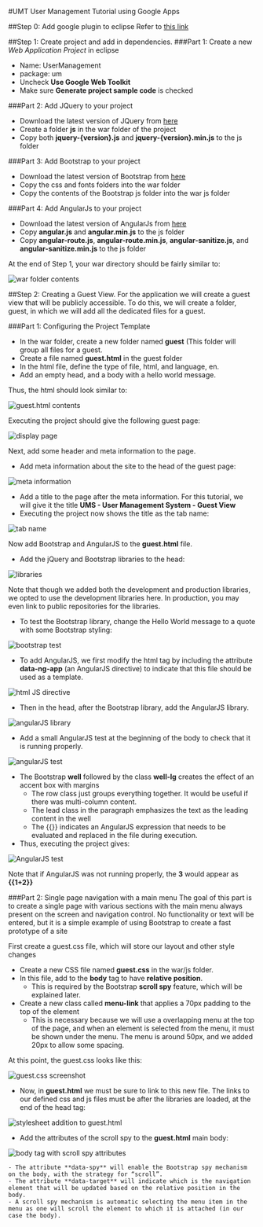 #UMT
User Management Tutorial using Google Apps

##Step 0: Add google plugin to eclipse
Refer to [this link](https://developers.google.com/eclipse/docs/download)

##Step 1: Create project and add in dependencies.
###Part 1:	Create a new *Web Application Project* in eclipse
- Name: UserManagement
- package: um
- Uncheck **Use Google Web Toolkit**
- Make sure **Generate project sample code** is checked

###Part 2:	Add JQuery to your project
- Download the latest version of JQuery from [here](http://jquery.com/download/)
- Create a folder **js** in the war folder of the project
- Copy both **jquery-{version}.js** and **jquery-{version}.min.js** to the js folder

###Part 3:	Add Bootstrap to your project
- Download the latest version of Bootstrap from [here](http://getbootstrap.com/getting-started/)
- Copy the css and fonts folders into the war folder
- Copy the contents of the Bootstrap js folder into the war js folder

###Part 4:	Add AngularJs to your project
- Download the latest version of AngularJs from [here](https://angularjs.org)
- Copy **angular.js** and **angular.min.js** to the js folder
- Copy **angular-route.js**, **angular-route.min.js**, **angular-sanitize.js**, and **angular-sanitize.min.js** to the js folder
 
 At the end of Step 1, your war directory should be fairly similar to:
 
![war folder contents](http://i.imgur.com/CmbdcoX.png)

##Step 2:	Creating a Guest View.
For the application we will create a guest view that will be publicly accessible.  To do this, we will create a folder, guest, in which we will add all the dedicated files for a guest.

###Part 1:	Configuring the Project Template
- In the war folder, create a new folder named **guest** (This folder will group all files for a guest.
- Create a file named **guest.html** in the guest folder
- In the html file, define the type of file, html, and language, en.
- Add an empty head, and a body with a hello world message.

Thus, the html should look similar to:

![guest.html contents](http://i.imgur.com/pVBn1le.png)

Executing the project should give the following guest page:

![display page](http://i.imgur.com/NIwXOd2.png)

Next, add some header and meta information to the page.
- Add meta information about the site to the head of the guest page:

![meta information](http://i.imgur.com/P7hjt0I.png)
- Add a title to the page after the meta information. For this tutorial, we will give it the title **UMS - User Management System - Guest View**
- Executing the project now shows the title as the tab name:

![tab name](http://i.imgur.com/i8RpZ9r.png)

Now add Bootstrap and AngularJS to the **guest.html** file.
- Add the jQuery and Bootstrap libraries to the head:

![libraries](http://i.imgur.com/TxvNzhe.png)

Note that though we added both the development and production libraries, we opted to use the development libraries here. In production, you may even link to public repositories for the libraries.
- To test the Bootstrap library, change the Hello World message to a quote with some Bootstrap styling:

![bootstrap test](http://i.imgur.com/An3DKcd.png)
- To add AngularJS, we first modify the html tag by including the attribute **data-ng-app** (an AngularJS directive) to indicate that this file should be used as a template.

![html JS directive](http://i.imgur.com/tAeyyKG.png)

- Then in the head, after the Bootstrap library, add the AngularJS library.

![angularJS library](http://i.imgur.com/lJC5EMC.png)

- Add a small AngularJS test at the beginning of the body to check that it is running properly.

![angularJS test](http://i.imgur.com/MPP1Vnp.png)

- The Bootstrap **well** followed by the class **well-lg** creates the effect of an accent box with margins
	- The row class just groups everything together. It would be useful if there was multi-column content.
	- The lead class in the paragraph emphasizes the text as the leading content in the well
	- The {{}} indicates an AngularJS expression that needs to be evaluated and replaced in the file during execution.
- Thus, executing the project gives:

![AngularJS test](http://i.imgur.com/Y8VWvfy.png)

Note that if AngularJS was not running properly, the **3** would appear as **{{1+2}}**

###Part 2:	Single page navigation with a main menu
The goal of this part is to create a single page with various sections with the main menu always present on the screen and navigation control. No functionality or text will be entered, but it is a simple example of using Bootstrap to create a fast prototype of a site

First create a guest.css file, which will store our layout and other style changes
- Create a new CSS file named **guest.css** in the war/js folder.
- In this file, add to the **body** tag to have **relative position**.
	- This is required by the Bootstrap **scroll spy** feature, which will be explained later.   
- Create a new class called **menu-link** that applies a 70px padding to the top of the element
	- This is necessary because we will use a overlapping menu at the top of the page, and when an element is selected from the menu, it must be shown under the menu. The menu is around 50px, and we added 20px to allow some spacing.

At this point, the guest.css looks like this:

![guest.css screenshot](http://i.imgur.com/1iQsc6O.png)

- Now, in **guest.html** we must be sure to link to this new file. The links to our defined css and js files must be after the libraries are loaded, at the end of the head tag:

![stylesheet addition to guest.html](http://i.imgur.com/BA255yu.png)

- Add the attributes of the scroll spy to the **guest.html** main body:

![body tag with scroll spy attributes](http://i.imgur.com/0q1uUDI.png)

	- The attribute **data-spy** will enable the Bootstrap spy mechanism on the body, with the strategy for “scroll”.
	- The attribute **data-target** will indicate which is the navigation element that will be updated based on the relative position in the body. 
	- A scroll spy mechanism is automatic selecting the menu item in the menu as one will scroll the element to which it is attached (in our case the body).
